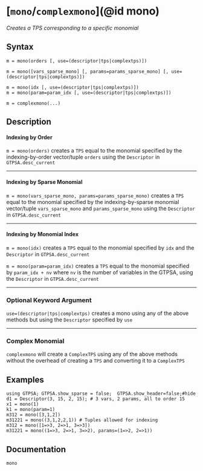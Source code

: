 # [`mono`/`complexmono`](@id mono)
*Creates a TPS corresponding to a specific monomial*
## Syntax
```
m = mono(orders [, use=(descriptor|tps|complextps)])

m = mono([vars_sparse_mono] [, params=params_sparse_mono] [, use=(descriptor|tps|complextps)])

m = mono(idx [, use=(descriptor|tps|complextps)])
m = mono(param=param_idx [, use=(descriptor|tps|complextps)])

m = complexmono(...)
```

## Description
#### Indexing by Order

`m = mono(orders)` creates a `TPS` equal to the monomial specified by the indexing-by-order vector/tuple `orders` using the `Descriptor` in `GTPSA.desc_current`

------

#### Indexing by Sparse Monomial

`m = mono(vars_sparse_mono, params=params_sparse_mono)` creates a `TPS` equal to the monomial specified by the indexing-by-sparse monomial vector/tuple `vars_sparse_mono` and `params_sparse_mono` using the `Descriptor` in `GTPSA.desc_current`

------

#### Indexing by Monomial Index

`m = mono(idx)` creates a `TPS` equal to the monomial specified by `idx` and the `Descriptor` in `GTPSA.desc_current`

`m = mono(param=param_idx)` creates a `TPS` equal to the monomial specified by `param_idx + nv` where `nv` is the number of variables in the GTPSA, using the `Descriptor` in `GTPSA.desc_current`

------

### Optional Keyword Argument

`use=(descriptor|tps|complextps)` creates a mono using any of the above methods but using the `Descriptor` specified by `use`

------

### Complex Monomial

`complexmono` will create a `ComplexTPS` using any of the above methods without the overhead of creating a `TPS` and converting it to a `ComplexTPS`

## Examples
```@repl desc
using GTPSA; GTPSA.show_sparse = false;  GTPSA.show_header=false;#hide
d1 = Descriptor(3, 15, 2, 15); # 3 vars, 2 params, all to order 15
x1 = mono(1)
k1 = mono(param=1)
m312 = mono([3,1,2])
m31221 = mono((3,1,2,2,1)) # Tuples allowed for indexing
m312 = mono([1=>3, 2=>1, 3=>3])
m31221 = mono((1=>3, 2=>1, 3=>2), params=(1=>2, 2=>1))
```

## Documentation
```@docs
mono
```